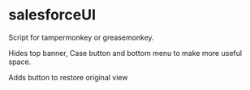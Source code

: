 # salesforceUI
Script for tampermonkey or greasemonkey.

Hides top banner, Case button and bottom menu to make more useful space.

Adds button to restore original view
